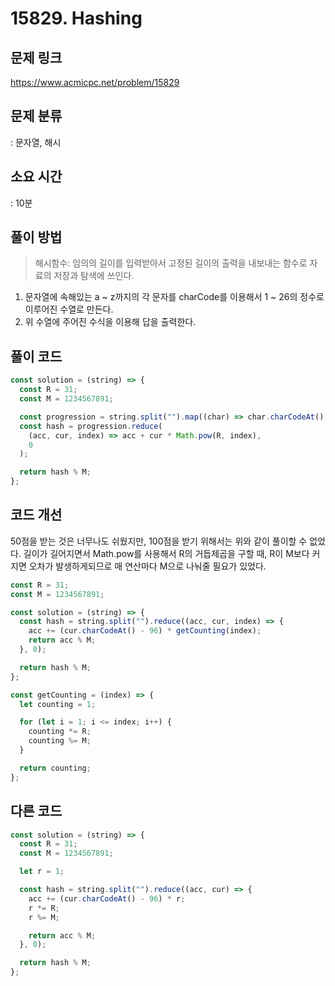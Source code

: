 # 15829. Hashing

## 문제 링크

https://www.acmicpc.net/problem/15829

## 문제 분류

: 문자열, 해시

## 소요 시간

: 10분

## 풀이 방법

> 해시함수: 임의의 길이를 입력받아서 고정된 길이의 출력을 내보내는 함수로 자료의 저장과 탐색에 쓰인다.

1. 문자열에 속해있는 a ~ z까지의 각 문자를 charCode를 이용해서 1 ~ 26의 정수로 이루어진 수열로 만든다.
2. 위 수열에 주어진 수식을 이용해 답을 출력한다.

## 풀이 코드

```js
const solution = (string) => {
  const R = 31;
  const M = 1234567891;

  const progression = string.split("").map((char) => char.charCodeAt() - 96);
  const hash = progression.reduce(
    (acc, cur, index) => acc + cur * Math.pow(R, index),
    0
  );

  return hash % M;
};
```

## 코드 개선

50점을 받는 것은 너무나도 쉬웠지만, 100점을 받기 위해서는 위와 같이 풀이할 수 없었다. 길이가 길어지면서
Math.pow를 사용해서 R의 거듭제곱을 구할 때, R이 M보다 커지면 오차가 발생하게되므로 매 연산마다 M으로 나눠줄 필요가 있었다.

```js
const R = 31;
const M = 1234567891;

const solution = (string) => {
  const hash = string.split("").reduce((acc, cur, index) => {
    acc += (cur.charCodeAt() - 96) * getCounting(index);
    return acc % M;
  }, 0);

  return hash % M;
};

const getCounting = (index) => {
  let counting = 1;

  for (let i = 1; i <= index; i++) {
    counting *= R;
    counting %= M;
  }

  return counting;
};
```

## 다른 코드

```js
const solution = (string) => {
  const R = 31;
  const M = 1234567891;

  let r = 1;

  const hash = string.split("").reduce((acc, cur) => {
    acc += (cur.charCodeAt() - 96) * r;
    r *= R;
    r %= M;

    return acc % M;
  }, 0);

  return hash % M;
};
```
